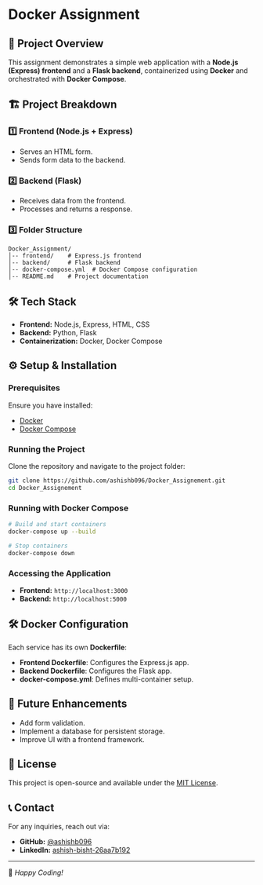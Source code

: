 # Docker Assignment

## 📌 Project Overview
This assignment demonstrates a simple web application with a **Node.js (Express) frontend** and a **Flask backend**, containerized using **Docker** and orchestrated with **Docker Compose**.

## 🏗️ Project Breakdown
### 1️⃣ Frontend (Node.js + Express)
- Serves an HTML form.
- Sends form data to the backend.

### 2️⃣ Backend (Flask)
- Receives data from the frontend.
- Processes and returns a response.

### 3️⃣ Folder Structure
```
Docker_Assignment/
│-- frontend/    # Express.js frontend
│-- backend/     # Flask backend
│-- docker-compose.yml  # Docker Compose configuration
│-- README.md    # Project documentation
```

## 🛠️ Tech Stack
- **Frontend:** Node.js, Express, HTML, CSS
- **Backend:** Python, Flask
- **Containerization:** Docker, Docker Compose

## ⚙️ Setup & Installation
### Prerequisites
Ensure you have installed:
- [Docker](https://www.docker.com/)
- [Docker Compose](https://docs.docker.com/compose/)

### Running the Project
Clone the repository and navigate to the project folder:
```bash
git clone https://github.com/ashishb096/Docker_Assignement.git
cd Docker_Assignement
```

### Running with Docker Compose
```bash
# Build and start containers
docker-compose up --build

# Stop containers
docker-compose down
```

### Accessing the Application
- **Frontend:** `http://localhost:3000`
- **Backend:** `http://localhost:5000`

## 🛠️ Docker Configuration
Each service has its own **Dockerfile**:
- **Frontend Dockerfile**: Configures the Express.js app.
- **Backend Dockerfile**: Configures the Flask app.
- **docker-compose.yml**: Defines multi-container setup.

## 🚀 Future Enhancements
- Add form validation.
- Implement a database for persistent storage.
- Improve UI with a frontend framework.

## 📜 License
This project is open-source and available under the [MIT License](LICENSE).

## 📞 Contact
For any inquiries, reach out via:
- **GitHub:** [@ashishb096](https://github.com/ashishb096)
- **LinkedIn:** [ashish-bisht-26aa7b192](https://www.linkedin.com/in/ashish-bisht-26aa7b192/)

---
🚀 *Happy Coding!*
